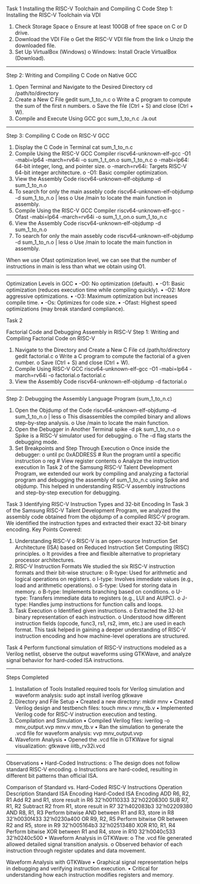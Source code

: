 Task 1
Installing the RISC-V Toolchain and Compiling C Code
Step 1: Installing the RISC-V Toolchain via VDI
1.	Check Storage Space
o	Ensure at least 100GB of free space on C or D drive.
2.	Download the VDI File
o	Get the RISC-V VDI file from the link 
o	Unzip the downloaded file.
3.	Set Up VirtualBox (Windows)
o	Windows: Install Oracle VirtualBox (Download).
________________________________________
Step 2: Writing and Compiling C Code on Native GCC
1.	Open Terminal and Navigate to the Desired Directory
   cd /path/to/directory
2.	Create a New C File
   gedit sum_1_to_n.c
o	Write a C program to compute the sum of the first n numbers.
o	Save the file (Ctrl + S) and close (Ctrl + W).
3.	Compile and Execute Using GCC
	gcc sum_1_to_n.c
	./a.out
________________________________________
Step 3: Compiling C Code on RISC-V GCC
1.	Display the C Code in Terminal
	cat sum_1_to_n.c
2.	Compile Using the RISC-V GCC Compiler
	riscv64-unknown-elf-gcc -O1 -mabi=lp64 -march=rv64i -o sum_1_t_on.o sum_1_to_n.c
o	-mabi=lp64: 64-bit integer, long, and pointer size.
o	-march=rv64i: Targets RISC-V 64-bit integer architecture.
o	-O1: Basic compiler optimization.
3.	View the Assembly Code
	riscv64-unknown-elf-objdump -d sum_1_to_n.o
4. To search for only the main assebly code
 riscv64-unknown-elf-objdump -d sum_1_to_n.o | less
o	Use /main to locate the main function in assembly.
5. Compile Using the RISC-V GCC Compiler
	riscv64-unknown-elf-gcc -Ofast -mabi=lp64 -march=rv64i -o sum_1_t_on.o sum_1_to_n.c
6.	View the Assembly Code
	riscv64-unknown-elf-objdump -d sum_1_to_n.o
7. To search for only the main assebly code
 riscv64-unknown-elf-objdump -d sum_1_to_n.o | less
o	Use /main to locate the main function in assembly.

When we use Ofast optimization level, we can see that the number of instructions in main is less than what we obtain using O1.
________________________________________
Optimization Levels in GCC
•	-O0: No optimization (default).
•	-O1: Basic optimization (reduces execution time while compiling quickly).
•	-O2: More aggressive optimizations.
•	-O3: Maximum optimization but increases compile time.
•	-Os: Optimizes for code size.
•	-Ofast: Highest speed optimizations (may break standard compliance).



Task 2

Factorial Code and Debugging Assembly in RISC-V
Step 1: Writing and Compiling Factorial Code on RISC-V
1.	Navigate to the Directory and Create a New C File
cd /path/to/directory
gedit factorial.c
o	Write a C program to compute the factorial of a given number.
o	Save (Ctrl + S) and close (Ctrl + W).
2.	Compile Using RISC-V GCC
riscv64-unknown-elf-gcc -O1 -mabi=lp64 -march=rv64i -o factorial.o factorial.c
3.	View the Assembly Code
riscv64-unknown-elf-objdump -d factorial.o
________________________________________
Step 2: Debugging the Assembly Language Program (sum_1_to_n.c)
1.	Open the Objdump of the Code
riscv64-unknown-elf-objdump -d sum_1_to_n.o | less
o	This disassembles the compiled binary and allows step-by-step analysis.
o	Use /main to locate the main function.
2.	Open the Debugger in Another Terminal
spike -d pk sum_1_to_n.o
o	Spike is a RISC-V simulator used for debugging.
o	The -d flag starts the debugging mode.
3.	Set Breakpoints and Step Through Execution
o	Once inside the debugger: 
o	until pc 0xADDRESS   # Run the program until a specific instruction
o	reg                  # View register contents
o	Analyze the instruction execution 
In Task 2 of the Samsung RISC-V Talent Development Program, we extended our work by compiling and analyzing a factorial program and debugging the assembly of sum_1_to_n.c using Spike and objdump. This helped in understanding RISC-V assembly instructions and step-by-step execution for debugging.


Task 3
Identifying RISC-V Instruction Types and 32-bit Encoding
In Task 3 of the Samsung RISC-V Talent Development Program, we analyzed the assembly code obtained from the objdump of a compiled RISC-V program. We identified the instruction types and extracted their exact 32-bit binary encoding.
Key Points Covered:
1.	Understanding RISC-V
o	RISC-V is an open-source Instruction Set Architecture (ISA) based on Reduced Instruction Set Computing (RISC) principles.
o	It provides a free and flexible alternative to proprietary processor architectures.
2.	RISC-V Instruction Formats
We studied the six RISC-V instruction formats and their bit-wise structure:
o	R-type: Used for arithmetic and logical operations on registers.
o	I-type: Involves immediate values (e.g., load and arithmetic operations).
o	S-type: Used for storing data in memory.
o	B-type: Implements branching based on conditions.
o	U-type: Transfers immediate data to registers (e.g., LUI and AUIPC).
o	J-type: Handles jump instructions for function calls and loops.
3.	Task Execution
o	Identified given instructions.
o	Extracted the 32-bit binary representation of each instruction.
o	Understood how different instruction fields (opcode, func3, rs1, rs2, imm, etc.) are used in each format.
This task helped in gaining a deeper understanding of RISC-V instruction encoding and how machine-level operations are structured.

Task 4
Perform functional simulation of RISC-V instructions modeled as a Verilog netlist, observe the output waveforms using GTKWave, and analyze signal behavior for hard-coded ISA instructions.
________________________________________
Steps Completed
1. Installation of Tools
Installed required tools for Verilog simulation and waveform analysis:
sudo apt install iverilog gtkwave
2. Directory and File Setup
•	Created a new directory: 
	mkdir mnv
•	Created Verilog design and testbench files: 
	touch mnv.v mnv_tb.v
•	Implemented Verilog code for RISC-V instruction execution and testing.
3. Compilation and Simulation
•	Compiled Verilog files: 
	iverilog -o mnv_output.vvp mnv.v mnv_tb.v
•	Ran the simulation to generate the .vcd file for waveform analysis: 
	vvp mnv_output.vvp
4. Waveform Analysis
•	Opened the .vcd file in GTKWave for signal visualization: 
	gtkwave iiitb_rv32i.vcd
________________________________________
Observations
•	Hard-Coded Instructions: 
o	The design does not follow standard RISC-V encoding.
o	Instructions are hard-coded, resulting in different bit patterns than official ISA.

Comparison of Standard vs. Hard-Coded RISC-V Instructions
Operation	   Description					        	Standard ISA Encoding                           Hard-Coded ISA Encoding
ADD R6, R2, R1	   Add R2 and R1, store result in R6				32'h00110333					32'h02208300
SUB R7, R1, R2	   Subtract R2 from R1, store result in R7			32'h402083b3					32'h02209380
AND R8, R1, R3	   Perform bitwise AND between R1 and R3, store in R8		32'h0030f433					32'h0230a400
OR R9, R2, R5	   Perform bitwise OR between R2 and R5, store in R9		32'h005164b3					32'h02513480
XOR R10, R1, R4	   Perform bitwise XOR between R1 and R4, store in R10		32'h0040c533					32'h0240c500
•	Waveform Analysis in GTKWave: 
o	The .vcd file generated allowed detailed signal transition analysis.
o	Observed behavior of each instruction through register updates and data movement.

Waveform Analysis with GTKWave
•	Graphical signal representation helps in debugging and verifying instruction execution.
•	Critical for understanding how each instruction modifies registers and memory.


